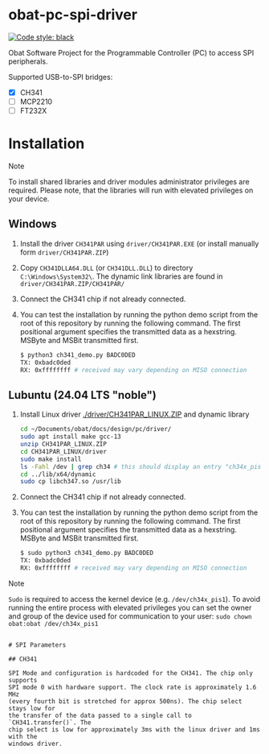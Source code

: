 # obat-pc-spi-driver

[![Code style: black](https://img.shields.io/badge/code%20style-black-000000.svg)](https://github.com/psf/black)

Obat Software Project for the Programmable Controller (PC) to access SPI peripherals.

Supported USB-to-SPI bridges:

- [x] CH341
- [ ] MCP2210
- [ ] FT232X

# Installation

> [!NOTE]
> To install shared libraries and driver modules administrator privileges are required.
> Please note, that the libraries will run with elevated privileges on your device.

## Windows

1. Install the driver `CH341PAR` using `driver/CH341PAR.EXE` (or install
   manually form `driver/CH341PAR.ZIP`)
2. Copy `CH341DLLA64.DLL` (or `CH341DLL.DLL`) to directory
   `C:\Windows\System32\`. The dynamic link libraries are found in
   `driver/CH341PAR.ZIP/CH341PAR/`
3. Connect the CH341 chip if not already connected.
4. You can test the installation by running the python demo script from the
   root of this repository by running the following command. The first
   positional argument specifies the transmitted data as a hexstring. MSByte and
   MSBit transmitted first.

   ```bash
   $ python3 ch341_demo.py BADC0DED
   TX: 0xbadc0ded
   RX: 0xffffffff # received may vary depending on MISO connection
   ```

## Lubuntu (24.04 LTS "noble")

1. Install Linux driver
[./driver/CH341PAR_LINUX.ZIP](./driver/CH341PAR_LINUX.ZIP) and dynamic library

    ```bash
    cd ~/Documents/obat/docs/design/pc/driver/
    sudo apt install make gcc-13
    unzip CH341PAR_LINUX.ZIP
    cd CH341PAR_LINUX/driver
    sudo make install
    ls -Fahl /dev | grep ch34 # this should display an entry "ch34x_pis*"
    cd ../lib/x64/dynamic
    sudo cp libch347.so /usr/lib
    ```

2. Connect the CH341 chip if not already connected.
3. You can test the installation by running the python demo script from the
   root of this repository by running the following command. The first
   positional argument specifies the transmitted data as a hexstring. MSByte and
   MSBit transmitted first.

   ```bash
   $ sudo python3 ch341_demo.py BADC0DED
   TX: 0xbadc0ded
   RX: 0xffffffff # received may vary depending on MISO connection

> [!NOTE]
> `Sudo` is required to access the kernel device (e.g. `/dev/ch34x_pis1`). To
> avoid running the entire process with elevated privileges you can set the
> owner and group of the device used for communication to your user: `sudo
> chown obat:obat /dev/ch34x_pis1`

```

# SPI Parameters

## CH341

SPI Mode and configuration is hardcoded for the CH341. The chip only supports
SPI mode 0 with hardware support. The clock rate is approximately 1.6 MHz
(every fourth bit is stretched for approx 500ns). The chip select stays low for
the transfer of the data passed to a single call to `CH341.transfer()`. The
chip select is low for approximately 3ms with the linux driver and 1ms with the
windows driver.
